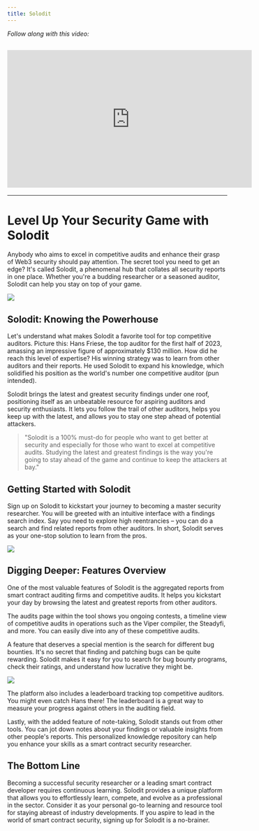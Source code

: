 ```yaml
---
title: Solodit
---
```


_Follow along with this video:_

## <iframe width="560" height="315" src="https://vimeo.com/889508220?share=copy" title="vimeo" frameborder="0" allow="accelerometer; autoplay; clipboard-write; encrypted-media; gyroscope; picture-in-picture; web-share" allowfullscreen></iframe>

---

# Level Up Your Security Game with Solodit

Anybody who aims to excel in competitive audits and enhance their grasp of Web3 security should pay attention. The secret tool you need to get an edge? It's called Solodit, a phenomenal hub that collates all security reports in one place. Whether you're a budding researcher or a seasoned auditor, Solodit can help you stay on top of your game.

![](https://cdn.videotap.com/9jUjFBlxSuhDXx6ob1Uv-17.43.png)

## Solodit: Knowing the Powerhouse

Let's understand what makes Solodit a favorite tool for top competitive auditors. Picture this: Hans Friese, the top auditor for the first half of 2023, amassing an impressive figure of approximately $130 million. How did he reach this level of expertise? His winning strategy was to learn from other auditors and their reports. He used Solodit to expand his knowledge, which solidified his position as the world's number one competitive auditor (pun intended).

Solodit brings the latest and greatest security findings under one roof, positioning itself as an unbeatable resource for aspiring auditors and security enthusiasts. It lets you follow the trail of other auditors, helps you keep up with the latest, and allows you to stay one step ahead of potential attackers.

> "Solodit is a 100% must-do for people who want to get better at security and especially for those who want to excel at competitive audits. Studying the latest and greatest findings is the way you're going to stay ahead of the game and continue to keep the attackers at bay."

## Getting Started with Solodit

Sign up on Solodit to kickstart your journey to becoming a master security researcher. You will be greeted with an intuitive interface with a findings search index. Say you need to explore high reentrancies – you can do a search and find related reports from other auditors. In short, Solodit serves as your one-stop solution to learn from the pros.

![](https://cdn.videotap.com/a9jxnlI8mzpdQV3RFFii-95.86.png)

## Digging Deeper: Features Overview

One of the most valuable features of Solodit is the aggregated reports from smart contract auditing firms and competitive audits. It helps you kickstart your day by browsing the latest and greatest reports from other auditors.

The audits page within the tool shows you ongoing contests, a timeline view of competitive audits in operations such as the Viper compiler, the Steadyfi, and more. You can easily dive into any of these competitive audits.

A feature that deserves a special mention is the search for different bug bounties. It's no secret that finding and patching bugs can be quite rewarding. Solodit makes it easy for you to search for bug bounty programs, check their ratings, and understand how lucrative they might be.

![](https://cdn.videotap.com/l6kCWJDKA8WMasYYpsMV-139.43.png)

The platform also includes a leaderboard tracking top competitive auditors. You might even catch Hans there! The leaderboard is a great way to measure your progress against others in the auditing field.

Lastly, with the added feature of note-taking, Solodit stands out from other tools. You can jot down notes about your findings or valuable insights from other people's reports. This personalized knowledge repository can help you enhance your skills as a smart contract security researcher.

## The Bottom Line

Becoming a successful security researcher or a leading smart contract developer requires continuous learning. Solodit provides a unique platform that allows you to effortlessly learn, compete, and evolve as a professional in the sector. Consider it as your personal go-to learning and resource tool for staying abreast of industry developments. If you aspire to lead in the world of smart contract security, signing up for Solodit is a no-brainer.
